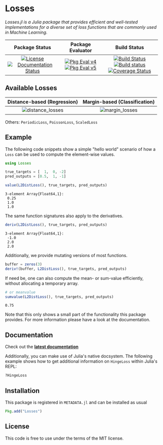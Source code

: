 # Losses

_Losses.jl is a Julia package that provides efficient and
well-tested implementations for a diverse set of loss functions
that are commonly used in Machine Learning._

| **Package Status** | **Package Evaluator** | **Build Status**  |
|:------------------:|:---------------------:|:-----------------:|
| [![License](http://img.shields.io/badge/license-MIT-brightgreen.svg?style=flat)](LICENSE.md) [![Documentation Status](http://readthedocs.org/projects/lossesjl/badge/?version=latest)](http://lossesjl.readthedocs.io/en/latest/?badge=latest) | [![Pkg Eval v4](http://pkg.julialang.org/badges/Losses.4.svg)](http://pkg.julialang.org/?pkg=Losses&ver=0.4) [![Pkg Eval v5](http://pkg.julialang.org/badges/Losses.5.svg)](http://pkg.julialang.org/?pkg=Losses&ver=0.5) | [![Build Status](https://travis-ci.org/JuliaML/Losses.jl.svg?branch=master)](https://travis-ci.org/JuliaML/Losses.jl) [![Build status](https://ci.appveyor.com/api/projects/status/xbwc2fiel40bajsp/branch/master?svg=true)](https://ci.appveyor.com/project/Evizero/losses-jl/branch/master) [![Coverage Status](https://coveralls.io/repos/github/JuliaML/Losses.jl/badge.svg?branch=master)](https://coveralls.io/github/JuliaML/Losses.jl?branch=master) |

## Available Losses

 **Distance-based (Regression)** | **Margin-based (Classification)**
:-------------------------------:|:----------------------------------:
![distance_losses](https://cloud.githubusercontent.com/assets/10854026/17837727/62d856b8-67bb-11e6-9e55-c842712b1edb.png) | ![margin_losses](https://cloud.githubusercontent.com/assets/10854026/17837728/62da0bac-67bb-11e6-92eb-fd5b291cdd8a.png)

Others: `PeriodicLoss`, `PoissonLoss`, `ScaledLoss`

## Example

The following code snippets show a simple "hello world" scenario
of how a `Loss` can be used to compute the element-wise values.

```julia
using Losses

true_targets = [  1,  0, -2]
pred_outputs = [0.5,  1, -1]

value(L2DistLoss(), true_targets, pred_outputs)
```
```
3-element Array{Float64,1}:
 0.25
 1.0
 1.0
```

The same function signatures also apply to the derivatives.

```julia
deriv(L2DistLoss(), true_targets, pred_outputs)
```
```
3-element Array{Float64,1}:
 -1.0
 2.0
 2.0
```

Additionally, we provide mutating versions of most functions.

```julia
buffer = zeros(3)
deriv!(buffer, L2DistLoss(), true_targets, pred_outputs)
```

If need be, one can also compute the mean- or sum-value efficiently,
without allocating a temporary array.

```julia
# or meanvalue
sumvalue(L2DistLoss(), true_targets, pred_outputs)
```
```
0.75
```

Note that this only shows a small part of the functionality this
package provides. For more information please have a look at
the documentation.

## Documentation

Check out the **[latest documentation](http://lossesjl.readthedocs.io/en/latest/index.html)**

Additionally, you can make use of Julia's native docsystem.
The following example shows how to get additional information
on `HingeLoss` within Julia's REPL:

```julia
?HingeLoss
```

## Installation

This package is registered in `METADATA.jl` and can be installed as usual

```julia
Pkg.add("Losses")
```

## License

This code is free to use under the terms of the MIT license.

